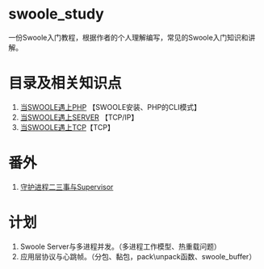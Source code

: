 # swoole_study
一份Swoole入门教程，根据作者的个人理解编写，常见的Swoole入门知识和讲解。

# 目录及相关知识点

1. [当SWOOLE遇上PHP](https://github.com/szyhf/swoole_study/blob/master/当SWOOLE遇上PHP.md) 【SWOOLE安装、PHP的CLI模式】
2. [当SWOOLE遇上SERVER](https://github.com/szyhf/swoole_study/blob/master/当SWOOLE遇上SERVER.md) 【TCP/IP】
3. [当SWOOLE遇上TCP](https://github.com/szyhf/swoole_study/blob/master/当SWOOLE遇上TCP.md)【TCP】

# 番外

1. [守护进程二三事与Supervisor](https://github.com/szyhf/swoole_study/blob/master/番外：守护进程二三事与Supervisor.md) 

# 计划

1. Swoole Server与多进程并发。（多进程工作模型、热重载问题）
2. 应用层协议与心跳帧。（分包、黏包，pack\unpack函数、swoole_buffer）
